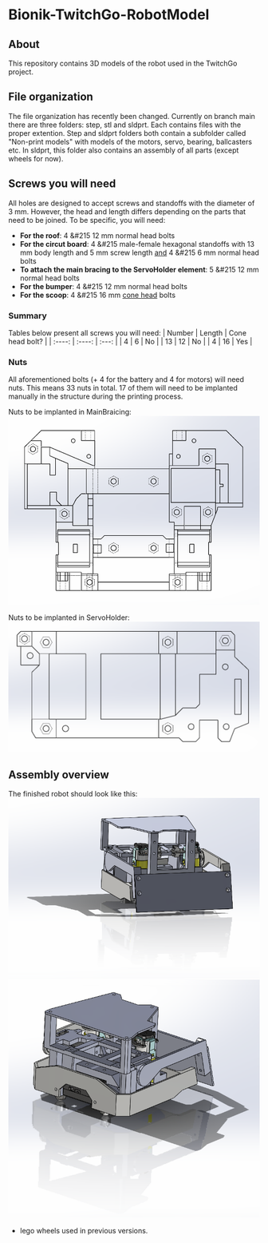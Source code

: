 # Bionik-TwitchGo-RobotModel

## About
This repository contains 3D models of the robot used in the TwitchGo project.

## File organization
The file organization has recently been changed. Currently on branch main there are three folders: step, stl and sldprt. Each contains files with the proper extention.
Step and sldprt folders both contain a subfolder called "Non-print models" with models of the motors, servo, bearing, ballcasters etc. In sldprt, this folder also contains an assembly of all parts (except wheels for now).

## Screws you will need
All holes are designed to accept screws and standoffs with the diameter of 3 mm. However, the head and length differs depending on the parts that need to be joined. To be specific, you will need:
- **For the roof**: 4 &#215 12 mm normal head bolts
- **For the circut board**: 4 &#215 male-female hexagonal standoffs with 13 mm body length and 5 mm screw length <u>and</u> 4 &#215 6 mm normal head bolts
- **To attach the main bracing to the ServoHolder element**: 5 &#215 12 mm normal head bolts
- **For the bumper**: 4 &#215 12 mm normal head bolts
- **For the scoop**: 4 &#215 16 mm <u>cone head</u> bolts

### Summary
Tables below present all screws you will need:
| Number | Length | Cone head bolt? |
| :----: | :----: |      :---:      |
| 4      | 6      | No              |
| 13     | 12     | No              |
| 4      | 16     | Yes             |

### Nuts
All aforementioned bolts (+ 4 for the battery and 4 for motors) will need nuts. This means 33 nuts in total. 17 of them will need to be implanted manually in the structure during the printing process.

Nuts to be implanted in MainBraicing:
![Alt text](<Zrzut ekranu 2023-11-25 130904.png>)

Nuts to be implanted in ServoHolder:
![Alt text](<Zrzut ekranu 2023-11-25 131046.png>)

## Assembly overview
The finished robot should look like this:
![Alt text](<Zrzut ekranu 2023-11-25 130742.png>)
![Alt text](<Zrzut ekranu 2023-11-25 130710.png>)
+ lego wheels used in previous versions.